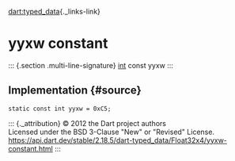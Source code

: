 [dart:typed\_data](../../dart-typed_data/dart-typed_data-library){._links-link}

yyxw constant
=============

::: {.section .multi-line-signature}
[int](../../dart-core/int-class) const yyxw
:::

Implementation {#source}
--------------

``` {.language-dart data-language="dart"}
static const int yyxw = 0xC5;
```

::: {._attribution}
© 2012 the Dart project authors\
Licensed under the BSD 3-Clause \"New\" or \"Revised\" License.\
<https://api.dart.dev/stable/2.18.5/dart-typed_data/Float32x4/yyxw-constant.html>
:::
